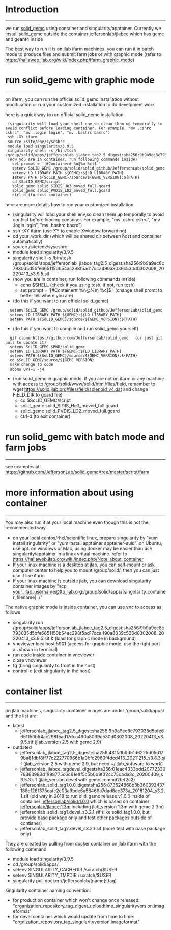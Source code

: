 # Introduction
--------------------
we run [solid_gemc](https://github.com/JeffersonLab/solid_gemc) using container and singularity/apptainer. Currently we install solid_gemc outside the container  [jeffersonlab/jlabce](https://hub.docker.com/r/jeffersonlab/jlabce/tags/) which has gemc and geant4 inside

The best way to run it is on jlab ifarm machines. you can run it in batch mode to produce files and submit farm jobs or with graphic mode (refer to  https://hallaweb.jlab.org/wiki/index.php/Ifarm_graphic_mode)

# run solid_gemc with graphic mode 
--------------------
on ifarm, you can run the official solid_gemc installation without modification or run your customized installation to do develpment work

here is a quick way to run official solid_gemc installation
```
 (singularity will load your shell env,so clean them up temporally to avoid conflict before loading container. For example, "mv .cshrc cshrc", "mv .login login", "mv .bashrc basrc")
 ssh -XY ifarm
 source /site/env/syscshrc
 module load singularity/3.9.5
 singularity shell -s /bin/tcsh /group/solid/apps/jeffersonlab_jlabce_tag2.5_digest:sha256:9b9a9ec8c793035d5bfe6651150b54ac298f5ad17dca490a8039c530d0302008_20220413_s3.9.5.sif
 (now you are in container, run following commands inside)
   set prompt = '[#Container# %n@%m %c]$ '
   setenv SoLID_GEMC /group/solid/solid_github/JeffersonLab/solid_gemc
   setenv LD_LIBRARY_PATH ${GEMC}:${LD_LIBRARY_PATH}
   setenv PATH ${SoLID_GEMC}/source/${GEMC_VERSION}:${PATH}
   cd $SoLID_GEMC/script
   solid_gemc solid_SIDIS_He3_moved_full.gcard
   solid_gemc solid_PVDIS_LD2_moved_full.gcard
   ctrl-d (to exit container)
```

here are more details how to run your customized installation

* (singularity will load your shell env,so clean them up temporally to avoid conflict before loading container. For example, "mv .cshrc cshrc", "mv .login login", "mv .bashrc basrc")
* ssh -XY ifarm  (use XY to enable Xwindow forwarding)
* cd your_work_dir  (which will be shared dir between host and container automatically)
* source /site/env/syscshrc
* module load singularity/3.9.5 
* singularity shell -s /bin/tcsh /group/solid/apps/jeffersonlab_jlabce_tag2.5_digest:sha256:9b9a9ec8c793035d5bfe6651150b54ac298f5ad17dca490a8039c530d0302008_20220413_s3.9.5.sif
* (now you are in container, run following commands inside)
  * echo $SHELL      (check if you using tcsh, if not, run tcsh)
  * set prompt = '[#Container# %n@%m %c]$ ' (change shell promt to better tell where you are)
* (do this if you want to run official solid_gemc)
```
  setenv SoLID_GEMC /group/solid/solid_github/JeffersonLab/solid_gemc
  setenv LD_LIBRARY_PATH ${GEMC}:${LD_LIBRARY_PATH}
  setenv PATH ${SoLID_GEMC}/source/${GEMC_VERSION}:${PATH}
```  
* (do this if you want to compile and run solid_gemc yourself)
```
  git clone https://github.com/JeffersonLab/solid_gemc   (or just git pull to update it)
  setenv SoLID_GEMC $PWD/solid_gemc
  setenv LD_LIBRARY_PATH ${GEMC}:${LD_LIBRARY_PATH}
  setenv PATH ${SoLID_GEMC}/source/${GEMC_VERSION}:${PATH}
  cd $SoLID_GEMC/source/${GEMC_VERSION}
  make change to code
  scons OPT=1 -j4
```
* (run solid_gemc in graphic mode. if you are not on ifarm or any machine with access to /group/solid/www/solid/html/files/field, remember to wget https://solid.jlab.org/files/field/solenoid_v4.dat and change FIELD_DIR to gcard file)
  * cd $SoLID_GEMC/script
  * solid_gemc solid_SIDIS_He3_moved_full.gcard
  * solid_gemc solid_PVDIS_LD2_moved_full.gcard
  * ctrl-d (to exit container)

# run solid_gemc with batch mode and farm jobs
--------------------
see examples at https://github.com/JeffersonLab/solid_gemc/tree/master/script/farm

# more information about using container 
--------------------

You may also run it at your local machine even though this is not the recommended way. 

* on your local centos/rhel/scientific linux, prepare singularity by "yum install singularity" or "yum install apptainer apptainer-suid". on Ubuntu, use apt. on windows or Mac, using docker may be easier than use singularity/apptainer in a linux vritual machine. refer to https://hallaweb.jlab.org/wiki/index.php/Note_about_container
* If your linux machine is a desktop at jlab, you can self-mount or ask computer center to help you to mount /group/solid/, then you can just use it like ifarm
* If your linux machine is outside jlab, you can download singularity container images by "scp your_jlab_username@ftp.jlab.org:/group/solid/apps/[singularity_container_filename] ./"

The native graphic mode is inside container, you can use vnc to access as follows
  * singularity run /group/solid/apps/jeffersonlab_jlabce_tag2.5_digest:sha256:9b9a9ec8c793035d5bfe6651150b54ac298f5ad17dca490a8039c530d0302008_20220413_s3.9.5.sif &   (load for graphic mode in background)
  * vncviewer localhost:5901  (access for graphic mode, use the right port as shown in terminal)
  * run code inside container in vncviewer
  * close vncviewer
  * fg          (bring singularity to front in the host)
  * control-c   (exit singularity in the host)

# container list
--------------------

on jlab machines, singularity container images are under /group/solid/apps/ and the list are:
* latest
  * jeffersonlab_jlabce_tag2.5_digest:sha256:9b9a9ec8c793035d5bfe6651150b54ac298f5ad17dca490a8039c530d0302008_20220413_s3.9.5.sif (jlab_version 2.5 with gemc 2.9)
* outdated
  * jeffersonlab_jlabce_tag2.5_digest:sha256:431fa1b9d51d6225d05d179ba81dbf8ff77c222770966b1a9bfc2960f4dcd413_20211215_s3.8.3.sif (jlab_version 2.5 with gemc 2.9, but need ~/.jlab_software to work)
  * jeffersonlab_jlabce_tagdevel_digestsha256:01eac4333bdd2077233076363983d1898775c6c61e8f5c5b0b9f324c75c4da3c_20200409_s3.5.3.sif (jlab_version devel with gemc commit2fef2c2)
  * jeffersonlab_solid_tag1.0.0_digestsha256:873524668b3b360392437188cf26f375cafc2e03a9bde6a58469a7dad8cc373a_20181204_s3.2.1.sif (old way in 2018 to run olid_gemc release v1.0.0 inside of container [jeffersonlab/solid:1.0.0](https://hub.docker.com/r/jeffersonlab/solid/tags/1.0.0)
which is based on container [jeffersonlab/jlabce:1.3m](https://hub.docker.com/r/jeffersonlab/jlabce/tags/1.3m) including jlab_version 1.3m with gemc 2.3m)
  * jeffersonlab_solid_tag1.devel_s3.2.1.sif (like solid_tag1.0.0, but provide base package only and test other packages outside of contianer)
  * jeffersonlab_solid_tag2.devel_s3.2.1.sif (more test with base package only)

They are created by pulling from docker container on jlab ifarm with the following command
* module load singularity/3.9.5
* cd /group/solid/apps/
* setenv SINGULARITY_CACHEDIR /scratch/$USER
* setenv SINGULARITY_TMPDIR /scratch/$USER
* singularity pull docker://jeffersonlab/[name]:[tag]

singularity container naming convention:
* for production container which won't change once released: "organization_repository_tag_digest_uploadtime_singularityversion.imageformat"
* for devel container which would update from time to time: 
"orgnization_repository_tag_singularityversion.imageformat"
